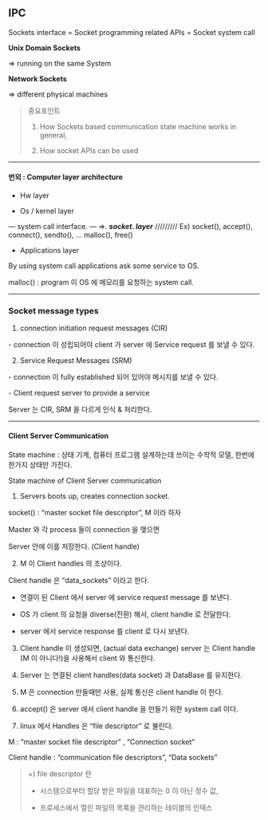 ## IPC



Sockets interface = Socket programming related APIs = Socket system call







**Unix Domain Sockets**

=> running on the same System 



**Network Sockets** 

=> different physical machines 



>중요포인트
>
>1. How Sockets based communication state machine works in general, 
>
>2. How socket APIs can be used 
>
>





-------

#### 번외 : Computer layer architecture 



- Hw layer

- Os / kernel layer

— system call interface. — =>. ***socket. layer***   /////////  Ex) socket(), accept(), connect(), sendto(), … malloc(), free()

- Applications  layer



By using system call applications ask some service to OS.

malloc() : program 이 OS 에 메모리를 요청하는 system call.



-------





### Socket message types

1. connection initiation request messages (CIR)

\- connection 이 성립되어야 client 가 server 에 Service request 를 보낼 수 있다. 



2. Service Request Messages (SRM)

\- connection 이 fully established 되어 있어야 메시지를 보낼 수 있다. 

\- Client request server to provide a service 



Server 는 CIR, SRM 을 다르게 인식 & 처리한다. 



-------



#### Client Server Communication 

State machine : 상태 기계, 컴퓨터 프로그램 설계하는데 쓰이는 수학적 모델, 한번에 한가지 상태만 가진다.  

State machine of Client Server communication 



1. Servers boots up, creates connection socket. 

socket() : “master socket file descriptor”, M 이라 하자 



Master 와 각 process 들이 connection 을 맺으면 

Server 안에 이를 저장한다. (Client handle)



2. M 이 Client handles 의 조상이다. 

Client handle 은 “data_sockets” 이라고 한다. 

- 연결이 된 Client 에서 server 에 service request message 를 보낸다. 

- OS 가 client 의 요청을 diverse(전환) 해서, client handle 로 전달한다. 

- server 에서 service response 를 client 로 다시 보낸다. 





3. Client handle 이 생성되면, (actual data exchange) server 는 Client handle (M 이 아니다!)을 사용해서 client 와 통신한다. 



4. Server 는 연결된 client handles(data socket) 과 DataBase 를 유지한다. 



5. M 은 connection 만들때만 사용, 실제 통신은 client handle 이 한다. 



6. accept() 은 server 에서 client handle 을 만들기 위한 system call 이다. 



7. linux 에서 Handles 은 “file descriptor” 로 불린다. 

M : “master socket file descriptor” , “Connection socket”

Client handle : “communication file descriptors”, “Data sockets”








>+) file descriptor 란
>
>- 시스템으로부터 할당 받은 파일을 대표하는 0 이 아닌 정수 값,
>
>- 프로세스에서 열린 파일의 목록을 관리하는 테이블의 인덱스 









